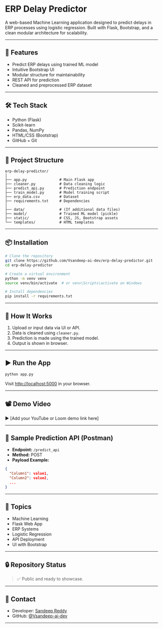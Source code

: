 # ERP Delay Predictor

A web-based Machine Learning application designed to predict delays in ERP processes using logistic regression. Built with Flask, Bootstrap, and a clean modular architecture for scalability.

---

## 🚀 Features

- Predict ERP delays using trained ML model
- Intuitive Bootstrap UI
- Modular structure for maintainability
- REST API for prediction
- Cleaned and preprocessed ERP dataset

---

## 🛠️ Tech Stack

- Python (Flask)
- Scikit-learn
- Pandas, NumPy
- HTML/CSS (Bootstrap)
- GitHub + Git

---

## 📁 Project Structure

```
erp-delay-predictor/
│
├── app.py               # Main Flask app
├── cleaner.py           # Data cleaning logic
├── predict_api.py       # Prediction endpoint
├── train_model.py       # Model training script
├── erp_data.csv         # Dataset
├── requirements.txt     # Dependencies
│
├── data/                # (If additional data files)
├── model/               # Trained ML model (pickle)
├── static/              # CSS, JS, Bootstrap assets
└── templates/           # HTML templates
```

---

## 📦 Installation

```bash
# Clone the repository
git clone https://github.com/Vsandeep-ai-dev/erp-delay-predictor.git
cd erp-delay-predictor

# Create a virtual environment
python -m venv venv
source venv/bin/activate  # or venv\Scripts\activate on Windows

# Install dependencies
pip install -r requirements.txt
```

---

## 🧠 How It Works

1. Upload or input data via UI or API.
2. Data is cleaned using `cleaner.py`.
3. Prediction is made using the trained model.
4. Output is shown in browser.

---

## ▶️ Run the App

```bash
python app.py
```

Visit [http://localhost:5000](http://localhost:5000) in your browser.

---

## 📽️ Demo Video

▶️ [Add your YouTube or Loom demo link here]

---

## 🧪 Sample Prediction API (Postman)

- **Endpoint:** `/predict_api`
- **Method:** POST
- **Payload Example:**
```json
{
  "Column1": value1,
  "Column2": value2,
  ...
}
```

---

## 📌 Topics

- Machine Learning
- Flask Web App
- ERP Systems
- Logistic Regression
- API Deployment
- UI with Bootstrap

---

## 🔒 Repository Status

> ✅ Public and ready to showcase.

---

## 📧 Contact

- Developer: [Sandeep Reddy](mailto:your-email@example.com)
- GitHub: [@Vsandeep-ai-dev](https://github.com/Vsandeep-ai-dev)

---


